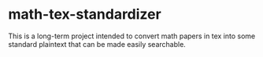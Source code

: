 # math-tex-standardizer
This is a long-term project intended to convert math papers in tex into some standard plaintext that can be made easily searchable.
